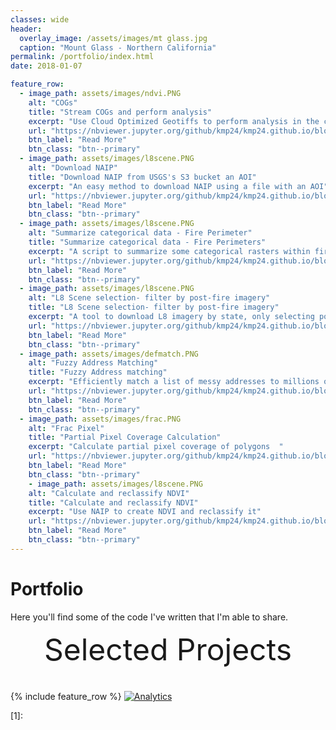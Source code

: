 ```yaml
---
classes: wide
header:
  overlay_image: /assets/images/mt glass.jpg
  caption: "Mount Glass - Northern California"
permalink: /portfolio/index.html
date: 2018-01-07

feature_row:
  - image_path: assets/images/ndvi.PNG
    alt: "COGs"
    title: "Stream COGs and perform analysis"
    excerpt: "Use Cloud Optimized Geotiffs to perform analysis in the cloud"
    url: "https://nbviewer.jupyter.org/github/kmp24/kmp24.github.io/blob/master/assets/docs/NAIP_COGs.ipynb"
    btn_label: "Read More"
    btn_class: "btn--primary"
  - image_path: assets/images/l8scene.PNG
    alt: "Download NAIP"
    title: "Download NAIP from USGS's S3 bucket an AOI"
    excerpt: "An easy method to download NAIP using a file with an AOI"
    url: "https://nbviewer.jupyter.org/github/kmp24/kmp24.github.io/blob/master/assets/docs/DownloadNAIP.ipynb"
    btn_label: "Read More"
    btn_class: "btn--primary"
  - image_path: assets/images/l8scene.PNG
    alt: "Summarize categorical data - Fire Perimeter"
    title: "Summarize categorical data - Fire Perimeters"
    excerpt: "A script to summarize some categorical rasters within fire perimeters"
    url: "https://nbviewer.jupyter.org/github/kmp24/kmp24.github.io/blob/master/assets/docs/AnalyzeFirePerimeter.ipynb"
    btn_label: "Read More"
    btn_class: "btn--primary"
  - image_path: assets/images/l8scene.PNG
    alt: "L8 Scene selection- filter by post-fire imagery"
    title: "L8 Scene selection- filter by post-fire imagery"
    excerpt: "A tool to download L8 imagery by state, only selecting post-fire imagery"
    url: "https://nbviewer.jupyter.org/github/kmp24/kmp24.github.io/blob/master/assets/docs/SelectL8Imagery.ipynb"
    btn_label: "Read More"
    btn_class: "btn--primary"	
  - image_path: assets/images/defmatch.PNG
    alt: "Fuzzy Address Matching"
    title: "Fuzzy Address matching"
    excerpt: "Efficiently match a list of messy addresses to millions of address records"
    url: "https://nbviewer.jupyter.org/github/kmp24/kmp24.github.io/blob/master/assets/docs/FuzzyMatch.ipynb"
    btn_label: "Read More"
    btn_class: "btn--primary"	
  - image_path: assets/images/frac.PNG
    alt: "Frac Pixel"
    title: "Partial Pixel Coverage Calculation"
    excerpt: "Calculate partial pixel coverage of polygons  "
    url: "https://nbviewer.jupyter.org/github/kmp24/kmp24.github.io/blob/master/assets/docs/FractionalPixelArea.ipynb"
    btn_label: "Read More"
    btn_class: "btn--primary"
    - image_path: assets/images/l8scene.PNG
    alt: "Calculate and reclassify NDVI"
    title: "Calculate and reclassify NDVI"
    excerpt: "Use NAIP to create NDVI and reclassify it"
    url: "https://nbviewer.jupyter.org/github/kmp24/kmp24.github.io/blob/master/assets/docs/NAIP_NDVI_.ipynb"
    btn_label: "Read More"
    btn_class: "btn--primary"
---
```


# Portfolio

Here you'll find some of the code I've written that I'm able to share.


<div style="margin-bottom:1cm" align="center"><font size="55">Selected Projects</font></div>

{% include feature_row %}
[![Analytics](https://ga-beacon.appspot.com/UA-105425818-1/_Portfolio)](https://github.com/kmp24/kmp24.github.io)

<!------------------------------- FOOTER --------------------------------->

[1]:

[2]: mailto:
